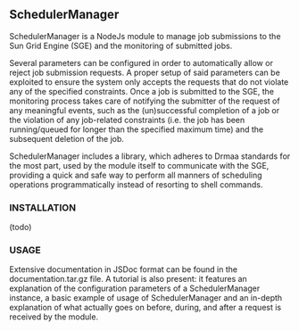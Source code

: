 ## SchedulerManager

SchedulerManager is a NodeJs module to manage job submissions to the Sun Grid Engine (SGE) and the monitoring of submitted jobs.

Several parameters can be configured in order to automatically allow or reject job submission requests. A proper setup of said parameters can be exploited to ensure the system only accepts the requests that do not violate any of the specified constraints. Once a job is submitted to the SGE, the monitoring process takes care of notifying the submitter of the request of any meaningful events, such as the (un)successful completion of a job or the violation of any job-related constraints (i.e. the job has been running/queued for longer than the specified maximum time) and the subsequent deletion of the job.

SchedulerManager includes a library, which adheres to Drmaa standards for the most part, used by the module itself to communicate with the SGE, providing a quick and safe way to perform all manners of scheduling operations programmatically instead of resorting to shell commands.


### INSTALLATION

(todo)

### USAGE

Extensive documentation in JSDoc format can be found in the documentation.tar.gz file. A tutorial is also present: it features an explanation of the configuration parameters of a SchedulerManager instance, a basic example of usage of SchedulerManager and an in-depth explanation of what actually goes on before, during, and after a request is received by the module.
